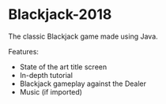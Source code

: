 # Blackjack-2018

The classic Blackjack game made using Java.

Features:
- State of the art title screen
- In-depth tutorial
- Blackjack gameplay against the Dealer
- Music (if imported)
